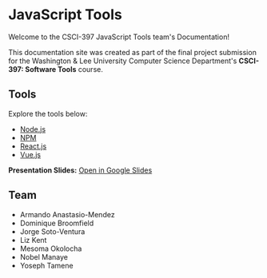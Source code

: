 # JavaScript Tools

Welcome to the CSCI-397 JavaScript Tools team's Documentation!

This documentation site was created as part of the final project submission for the Washington & Lee University Computer Science Department's **CSCI-397: Software Tools** course.

## Tools

Explore the tools below:

<!-- - [Intro to JavaScript]() -->

- [Node.js](node)
- [NPM](NPM)
- [React.js](react)
- [Vue.js](vue)

**Presentation Slides:** [Open in Google Slides](https://docs.google.com/presentation/d/1nB_EdBHW2uOwyUc2y_9nw5GWYWUvCQ7inQTnX9lC7zg/edit)

## Team

- Armando Anastasio-Mendez
- Dominique Broomfield
- Jorge Soto-Ventura
- Liz Kent
- Mesoma Okolocha
- Nobel Manaye
- Yoseph Tamene

<!-- For full documentation visit [mkdocs.org](https://www.mkdocs.org).

## Commands

- `mkdocs new [dir-name]` - Create a new project.
- `mkdocs serve` - Start the live-reloading docs server.
- `mkdocs build` - Build the documentation site.
- `mkdocs -h` - Print help message and exit.

## Project layout

    mkdocs.yml    # The configuration file.
    docs/
        index.md  # The documentation homepage.
        ...       # Other markdown pages, images and other files. -->

